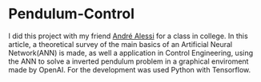 # Pendulum-Control
I did this project with my friend [André Alessi](https://github.com/EngAndreAlessi) for a class in college. In this article, a theoretical survey of the main basics of an Artificial Neural Network(ANN) is made, as well a application in Control Engineering, using the ANN to solve a inverted pendulum problem in a graphical enviroment made by OpenAI. For the development was used Python with Tensorflow.
